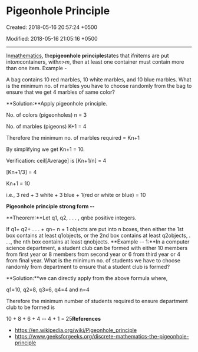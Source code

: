 # Pigeonhole Principle

Created: 2018-05-16 20:57:24 +0500

Modified: 2018-05-16 21:05:16 +0500

---

In[mathematics](https://en.wikipedia.org/wiki/Mathematics), the**pigeonhole principle**states that if*n*items are put into*m*containers, with*n*>*m*, then at least one container must contain more than one item.
Example -

A bag contains 10 red marbles, 10 white marbles, and 10 blue marbles. What is the minimum no. of marbles you have to choose randomly from the bag to ensure that we get 4 marbles of same color?

**Solution:**Apply pigeonhole principle.

No. of colors (pigeonholes) n = 3

No. of marbles (pigeons) K+1 = 4

Therefore the minimum no. of marbles required = Kn+1

By simplifying we get Kn+1 = 10.

Verification: ceil[Average] is [Kn+1/n] = 4

[Kn+1/3] = 4

Kn+1 = 10

i.e., 3 red + 3 white + 3 blue + 1(red or white or blue) = 10

**Pigeonhole principle strong form --**

**Theorem:**Let q1, q2, . . . , qnbe positive integers.

If q1+ q2+ . . . + qn− n + 1 objects are put into n boxes, then either the 1st box contains at least q1objects, or the 2nd box contains at least q2objects, . . ., the nth box contains at least qnobjects.
**Example -- 1:**In a computer science department, a student club can be formed with either 10 members from first year or 8 members from second year or 6 from third year or 4 from final year. What is the minimum no. of students we have to choose randomly from department to ensure that a student club is formed?

**Solution:**we can directly apply from the above formula where,

q1=10, q2=8, q3=6, q4=4 and n=4

Therefore the minimum number of students required to ensure department club to be formed is

10 + 8 + 6 + 4 -- 4 + 1 = 25**References**
-   <https://en.wikipedia.org/wiki/Pigeonhole_principle>
-   <https://www.geeksforgeeks.org/discrete-mathematics-the-pigeonhole-principle>
